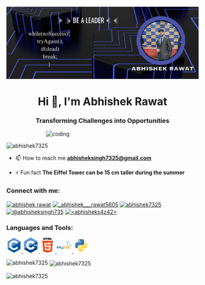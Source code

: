 
![logo](https://github.com/Abhishek7325/MYCODECHEFCODE2023/blob/main/Shop%20New%20Products%20Website%20Banner%20Brown%2C%20White%2C%20Tan.jpg)
<h1 align="center">Hi 👋, I'm Abhishek Rawat</h1>
<h3 align="center">Transforming Challenges into Opportunities</h3>
<img align="right" alt="coding" width="400" src="https://user-images.githubusercontent.com/55389276/140866485-8fb1c876-9a8f-4d6a-98dc-08c4981eaf70.gif">
<br>
<p align="left"> <img src="https://komarev.com/ghpvc/?username=abhishek7325&label=Profile%20views&color=0e75b6&style=flat" alt="abhishek7325" /> </p>

- 📫 How to reach me **abhisheksingh7325@gmail.com**

- ⚡ Fun fact **The Eiffel Tower can be 15 cm taller during the summer**

<h3 align="left">Connect with me:</h3>
<p align="left">
<a href="https://linkedin.com/in/abhishek rawat" target="blank"><img align="center" src="https://raw.githubusercontent.com/rahuldkjain/github-profile-readme-generator/master/src/images/icons/Social/linked-in-alt.svg" alt="abhishek rawat" height="30" width="40" /></a>
<a href="https://instagram.com/_abhishek___rawat5605" target="blank"><img align="center" src="https://raw.githubusercontent.com/rahuldkjain/github-profile-readme-generator/master/src/images/icons/Social/instagram.svg" alt="_abhishek___rawat5605" height="30" width="40" /></a>
<a href="https://www.codechef.com/users/abhishek7325" target="blank"><img align="center" src="https://cdn.jsdelivr.net/npm/simple-icons@3.1.0/icons/codechef.svg" alt="abhishek7325" height="30" width="40" /></a>
<a href="https://www.hackerrank.com/@abhisheksingh735" target="blank"><img align="center" src="https://raw.githubusercontent.com/rahuldkjain/github-profile-readme-generator/master/src/images/icons/Social/hackerrank.svg" alt="@abhisheksingh735" height="30" width="40" /></a>
<a href="https://auth.geeksforgeeks.org/user/<abhisheks4z42>" target="blank"><img align="center" src="https://raw.githubusercontent.com/rahuldkjain/github-profile-readme-generator/master/src/images/icons/Social/geeks-for-geeks.svg" alt="<abhisheks4z42>" height="30" width="40" /></a>
</p>

<h3 align="left">Languages and Tools:</h3>
<p align="left"> <a href="https://www.cprogramming.com/" target="_blank" rel="noreferrer"> <img src="https://raw.githubusercontent.com/devicons/devicon/master/icons/c/c-original.svg" alt="c" width="40" height="40"/> </a> <a href="https://www.w3schools.com/cpp/" target="_blank" rel="noreferrer"> <img src="https://raw.githubusercontent.com/devicons/devicon/master/icons/cplusplus/cplusplus-original.svg" alt="cplusplus" width="40" height="40"/> </a> <a href="https://www.w3.org/html/" target="_blank" rel="noreferrer"> <img src="https://raw.githubusercontent.com/devicons/devicon/master/icons/html5/html5-original-wordmark.svg" alt="html5" width="40" height="40"/> </a> <a href="https://www.mysql.com/" target="_blank" rel="noreferrer"> <img src="https://raw.githubusercontent.com/devicons/devicon/master/icons/mysql/mysql-original-wordmark.svg" alt="mysql" width="40" height="40"/> </a> <a href="https://www.python.org" target="_blank" rel="noreferrer"> <img src="https://raw.githubusercontent.com/devicons/devicon/master/icons/python/python-original.svg" alt="python" width="40" height="40"/> </a> </p>

<p><img align="left" src="https://github-readme-stats.vercel.app/api/top-langs?username=abhishek7325&show_icons=true&locale=en&layout=compact" alt="abhishek7325" /></p>

<p>&nbsp;<img align="center" src="https://github-readme-stats.vercel.app/api?username=abhishek7325&show_icons=true&locale=en" alt="abhishek7325" /></p>

<p><img align="center" src="https://github-readme-streak-stats.herokuapp.com/?user=abhishek7325&" alt="abhishek7325" /></p>
